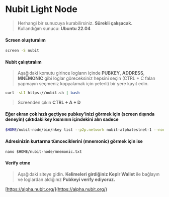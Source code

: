 # Nubit Light Node

> Herhangi bir sunucuya kurabilirsiniz. **Sürekli çalışacak.** \
> Kullandığım sunucu: **Ubuntu 22.04**

#### Screen oluşturalım

```bash
screen -S nubit
```

#### Nubit çalıştıralım

> Aşağıdaki komutu girince logların içinde **PUBKEY**, **ADDRESS**, **MNEMONIC** gibi loglar göreceksiniz hepsini seçin (CTRL + C falan yapmayın seçmeniz kopyalamak için yeterli) bir yere kayıt edin.

```bash
curl -sL1 https://nubit.sh | bash
```

> Screenden çıkın **CTRL + A + D**

#### Eğer ekran çok hızlı geçtiyse pubkey'inizi görmek için (screen dışında deneyin) çıktıdaki **key** kısmının içindekini alın sadece

```bash
$HOME/nubit-node/bin/nkey list --p2p.network nubit-alphatestnet-1 --node.type light
```

#### Adresinizin kurtarma tümceciklerini (mnemonic) görmek için ise

```
nano $HOME/nubit-node/mnemonic.txt
```

#### Verify etme

> Aşağıdaki siteye gidin. **Kelimeleri girdiğiniz Keplr Wallet** ile bağlayın ve loglardan aldığınız **Pubkeyi verify ediyoruz.**

[https://alpha.nubit.org/](https://alpha.nubit.org/)

